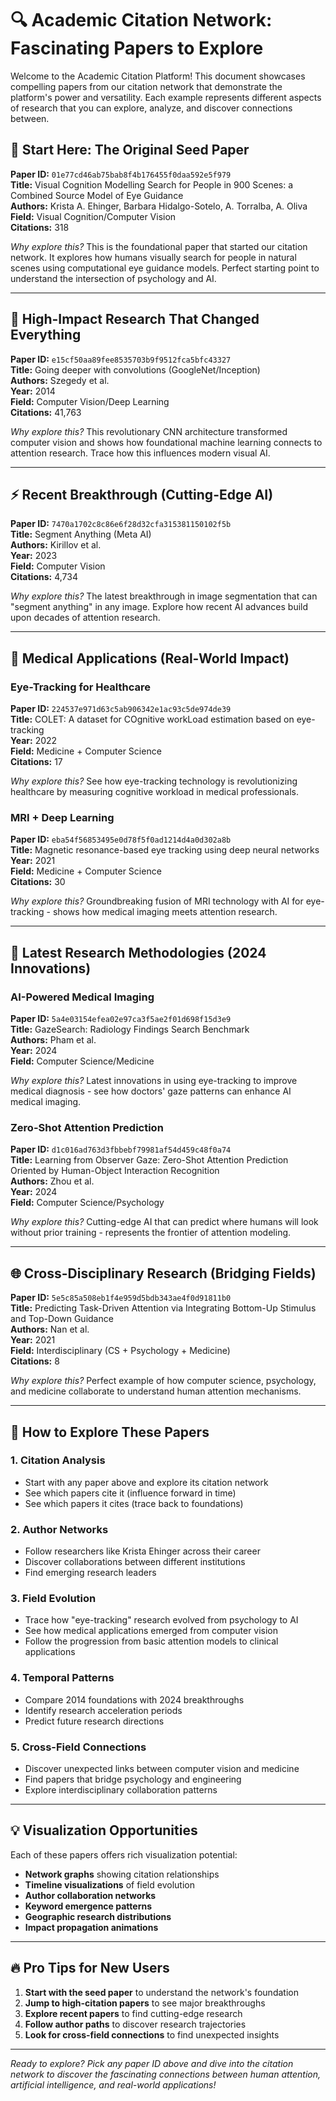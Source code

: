 # 🔍 Academic Citation Network: Fascinating Papers to Explore

Welcome to the Academic Citation Platform! This document showcases compelling papers from our citation network that demonstrate the platform's power and versatility. Each example represents different aspects of research that you can explore, analyze, and discover connections between.

## 🌟 Start Here: The Original Seed Paper

**Paper ID:** `01e77cd46ab75bab8f4b176455f0daa592e5f979`  
**Title:** Visual Cognition Modelling Search for People in 900 Scenes: a Combined Source Model of Eye Guidance  
**Authors:** Krista A. Ehinger, Barbara Hidalgo-Sotelo, A. Torralba, A. Oliva  
**Field:** Visual Cognition/Computer Vision  
**Citations:** 318  

*Why explore this?* This is the foundational paper that started our citation network. It explores how humans visually search for people in natural scenes using computational eye guidance models. Perfect starting point to understand the intersection of psychology and AI.

---

## 🚀 High-Impact Research That Changed Everything

**Paper ID:** `e15cf50aa89fee8535703b9f9512fca5bfc43327`  
**Title:** Going deeper with convolutions (GoogleNet/Inception)  
**Authors:** Szegedy et al.  
**Year:** 2014  
**Field:** Computer Vision/Deep Learning  
**Citations:** 41,763  

*Why explore this?* This revolutionary CNN architecture transformed computer vision and shows how foundational machine learning connects to attention research. Trace how this influences modern visual AI.

---

## ⚡ Recent Breakthrough (Cutting-Edge AI)

**Paper ID:** `7470a1702c8c86e6f28d32cfa315381150102f5b`  
**Title:** Segment Anything (Meta AI)  
**Authors:** Kirillov et al.  
**Year:** 2023  
**Field:** Computer Vision  
**Citations:** 4,734  

*Why explore this?* The latest breakthrough in image segmentation that can "segment anything" in any image. Explore how recent AI advances build upon decades of attention research.

---

## 🏥 Medical Applications (Real-World Impact)

### Eye-Tracking for Healthcare
**Paper ID:** `224537e971d63c5ab906342e1ac93c5de974de39`  
**Title:** COLET: A dataset for COgnitive workLoad estimation based on eye-tracking  
**Year:** 2022  
**Field:** Medicine + Computer Science  
**Citations:** 17  

*Why explore this?* See how eye-tracking technology is revolutionizing healthcare by measuring cognitive workload in medical professionals.

### MRI + Deep Learning
**Paper ID:** `eba54f56853495e0d78f5f0ad1214d4a0d302a8b`  
**Title:** Magnetic resonance-based eye tracking using deep neural networks  
**Year:** 2021  
**Field:** Medicine + Computer Science  
**Citations:** 30  

*Why explore this?* Groundbreaking fusion of MRI technology with AI for eye-tracking - shows how medical imaging meets attention research.

---

## 🔬 Latest Research Methodologies (2024 Innovations)

### AI-Powered Medical Imaging
**Paper ID:** `5a4e03154efea02e97ca3f5ae2f01d698f15d3e9`  
**Title:** GazeSearch: Radiology Findings Search Benchmark  
**Authors:** Pham et al.  
**Year:** 2024  
**Field:** Computer Science/Medicine  

*Why explore this?* Latest innovations in using eye-tracking to improve medical diagnosis - see how doctors' gaze patterns can enhance AI medical imaging.

### Zero-Shot Attention Prediction  
**Paper ID:** `d1c016ad763d3fbbebf79981af54d459c48f0a74`  
**Title:** Learning from Observer Gaze: Zero-Shot Attention Prediction Oriented by Human-Object Interaction Recognition  
**Authors:** Zhou et al.  
**Year:** 2024  
**Field:** Computer Science/Psychology  

*Why explore this?* Cutting-edge AI that can predict where humans will look without prior training - represents the frontier of attention modeling.

---

## 🌐 Cross-Disciplinary Research (Bridging Fields)

**Paper ID:** `5e5c85a508eb1f4e959d5bdb343ae4f0d91811b0`  
**Title:** Predicting Task-Driven Attention via Integrating Bottom-Up Stimulus and Top-Down Guidance  
**Authors:** Nan et al.  
**Year:** 2021  
**Field:** Interdisciplinary (CS + Psychology + Medicine)  
**Citations:** 8  

*Why explore this?* Perfect example of how computer science, psychology, and medicine collaborate to understand human attention mechanisms.

---

## 🎯 How to Explore These Papers

### 1. **Citation Analysis**
- Start with any paper above and explore its citation network
- See which papers cite it (influence forward in time)
- See which papers it cites (trace back to foundations)

### 2. **Author Networks** 
- Follow researchers like Krista Ehinger across their career
- Discover collaborations between different institutions
- Find emerging research leaders

### 3. **Field Evolution**
- Trace how "eye-tracking" research evolved from psychology to AI
- See how medical applications emerged from computer vision
- Follow the progression from basic attention models to clinical applications

### 4. **Temporal Patterns**
- Compare 2014 foundations with 2024 breakthroughs  
- Identify research acceleration periods
- Predict future research directions

### 5. **Cross-Field Connections**
- Discover unexpected links between computer vision and medicine
- Find papers that bridge psychology and engineering
- Explore interdisciplinary collaboration patterns

---

## 💡 Visualization Opportunities

Each of these papers offers rich visualization potential:

- **Network graphs** showing citation relationships
- **Timeline visualizations** of field evolution  
- **Author collaboration networks**
- **Keyword emergence patterns**
- **Geographic research distributions**
- **Impact propagation animations**

---

## 🔥 Pro Tips for New Users

1. **Start with the seed paper** to understand the network's foundation
2. **Jump to high-citation papers** to see major breakthroughs
3. **Explore recent papers** to find cutting-edge research
4. **Follow author paths** to discover research trajectories
5. **Look for cross-field connections** to find unexpected insights

---

*Ready to explore? Pick any paper ID above and dive into the citation network to discover the fascinating connections between human attention, artificial intelligence, and real-world applications!*